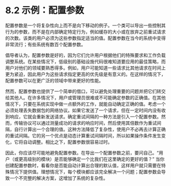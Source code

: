 # 8.2 示例：配置参数

配置参数是一个将复杂性向上而不是向下移动的例子。一个类可以导出一些控制其行为的参数，而不是在内部确定特定行为，例如缓存的大小或在放弃之前重试请求的次数。该类的用户必须为这些参数指定适当的值。配置参数在当今的系统中变得非常流行；有些系统有数百个配置参数。

倡导者认为，配置参数是好的，因为它们允许用户根据他们的特殊要求和工作负载调整系统。在某些情况下，低级别的基础设施代码很难知道要应用的最佳策略，而用户对他们的领域要熟悉得多。例如，用户可能知道一些请求比其他请求在时间上更为紧迫，因此用户为这些请求指定更高的优先级是有意义的。在这样的情况下，配置参数可以在更广泛的领域中带来更好的性能。

然而，配置参数也提供了一个简单的借口，可以避免处理重要的问题并把它们转交给其他人。在许多情况下，用户或管理员很难或不可能确定参数的正确值。在其他情况下，只要在系统实现中做一点额外的工作，就能自动确定正确的值。考虑一个必须处理丢失数据包的网络协议。如果它发送了一个请求，但在一定时间内没有收到响应，它就会重新发送请求。确定重试间隔的一种方法是引入一个配置参数。然而，传输协议可以通过测量成功的请求的响应时间，然后使用其倍数作为重试间隔，自行计算出一个合理的值。这种方法降低了复杂性，使用户不必再去计算正确的重试间隔。它的另一个优点是动态计算重试间隔时间，所以如果操作条件发生变化，它将自动调整。相比之下，配置参数很容易过时。

因此，你应该尽可能地避免配置参数。在导出一个配置参数之前，要问自己。“用户（或更高级别的模块）是否能够确定一个比我们在这里确定的更好的值？” 当你创建配置参数时，看看你是否能自动计算出合理的默认值，这样用户就只需要在特殊情况下提供值。理想情况下，每个模块都应该完全解决一个问题；配置参数会导致一个不完整的解决方案，这增加了系统的复杂性。
